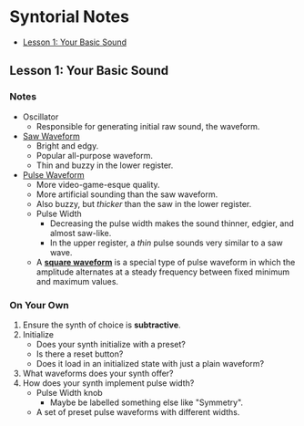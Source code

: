 # Syntorial Notes

* [Lesson 1: Your Basic Sound](#lesson-1-your-basic-sound)

## Lesson 1: Your Basic Sound
### Notes
* Oscillator
    * Responsible for generating initial raw sound, the waveform.
* [Saw Waveform](https://en.wikipedia.org/wiki/Sawtooth_wave)
    * Bright and edgy.
    * Popular all-purpose waveform.
    * Thin and buzzy in the lower register.
* [Pulse Waveform](https://en.wikipedia.org/wiki/Pulse_wave)
    * More video-game-esque quality.
    * More artificial sounding than the saw waveform. 
    * Also buzzy, but *thicker* than the saw in the lower register.
    * Pulse Width
        * Decreasing the pulse width makes the sound thinner, edgier, and almost saw-like.
        * In the upper register, a *thin* pulse sounds very similar to a saw wave.
    * A [**square waveform**](https://en.wikipedia.org/wiki/Square_wave) is a special type of pulse waveform in which the amplitude alternates at a steady frequency between fixed minimum and maximum values.

### On Your Own
1. Ensure the synth of choice is **subtractive**.
2. Initialize
    * Does your synth initialize with a preset?
    * Is there a reset button?
    * Does it load in an initialized state with just a plain waveform?
3. What waveforms does your synth offer?
4. How does your synth implement pulse width?
    * Pulse Width knob
        * Maybe be labelled something else like "Symmetry".
    * A set of preset pulse waveforms with different widths.
